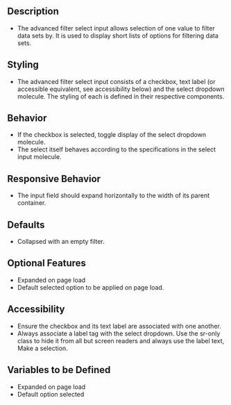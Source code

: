 ## Description
* The advanced filter select input allows selection of one value to filter data sets by.  It is used to display short lists of options for filtering data sets.

## Styling
* The advanced filter select input consists of a checkbox, text label (or accessible equivalent, see accessibility below) and the select dropdown molecule. The styling of each is defined in their respective components.

## Behavior
* If the checkbox is selected, toggle display of the select dropdown molecule.
* The select itself behaves according to the specifications in the select input molecule.

## Responsive Behavior
* The input field should expand horizontally to the width of its parent container.

## Defaults
* Collapsed with an empty filter.

## Optional Features
* Expanded on page load
* Default selected option to be applied on page load.

## Accessibility
* Ensure the checkbox and its text label are associated with one another.
* Always associate a label tag with the select dropdown. Use the sr-only class to hide it from all but screen readers and always use the label text, Make a selection.


## Variables to be Defined
* Expanded on page load
* Default option selected
